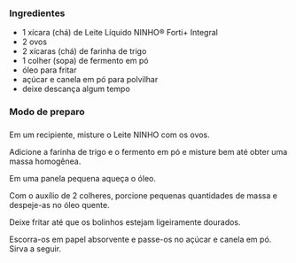 ### Ingredientes

- 1 xícara (chá) de Leite Líquido NINHO® Forti+ Integral
- 2 ovos
- 2 xícaras (chá) de farinha de trigo
- 1 colher (sopa) de fermento em pó
- óleo para fritar
- açúcar e canela em pó para polvilhar
- deixe descança algum tempo

### Modo de preparo

### 

Em um recipiente, misture o Leite NINHO com os ovos.

Adicione a farinha de trigo e o fermento em pó e misture bem até obter uma massa homogênea.

Em uma panela pequena aqueça o óleo.

Com o auxílio de 2 colheres, porcione pequenas quantidades de massa e despeje-as no óleo quente.

Deixe fritar até que os bolinhos estejam ligeiramente dourados.

Escorra-os em papel absorvente e passe-os no açúcar e canela em pó. Sirva a seguir.
